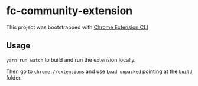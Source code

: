 # fc-community-extension

This project was bootstrapped with [Chrome Extension CLI](https://github.com/dutiyesh/chrome-extension-cli)

## Usage

`yarn run watch` to build and run the extension locally.

Then go to `chrome://extensions` and use `Load unpacked` pointing at the `build` folder.
